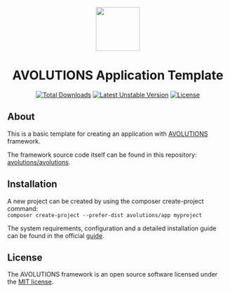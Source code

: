 <p align="center"><img src="http://avolutions.org/image/logo_without_text.png" width="100"></p>
<h1 align="center">AVOLUTIONS Application Template</h1>
<p align="center">
  <a href="https://packagist.org/packages/avolutions/app"><img src="https://poser.pugx.org/avolutions/app/downloads.svg" alt="Total Downloads"></a>  
  <a href="https://packagist.org/packages/avolutions/app"><img src="https://poser.pugx.org/avolutions/app/v/unstable.svg" alt="Latest Unstable Version"></a>
  <a href="https://packagist.org/packages/avolutions/app"><img src="https://poser.pugx.org/avolutions/app/license.svg" alt="License"></a>
</p>

## About
This is a basic template for creating an application with [AVOLUTIONS](https://avolutions.org) framework.

The framework source code itself can be found in this repository: [avolutions/avolutions](https://github.com/avolutions/avolutions).

## Installation
A new project can be created by using the composer create-project command:  
```composer create-project --prefer-dist avolutions/app myproject```

The system requirements, configuration and a detailed installation guide can be found in the official [guide](http://avolutions.org/guide/installation).

## License
The AVOLUTIONS framework is an open source software licensed under the [MIT license](https://github.com/avolutions/avolutions/blob/master/LICENSE).